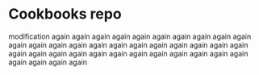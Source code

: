 # Cookbooks repo

modification again again again again again again again again again again again again again again again again again again again again again again again again again again again again again again again again again again again again again again